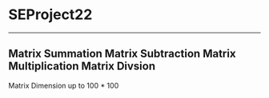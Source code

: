 # SEProject22
---------------------------
Matrix Summation
Matrix Subtraction
Matrix Multiplication
Matrix Divsion
---------------------------
Matrix Dimension up to 100 * 100
